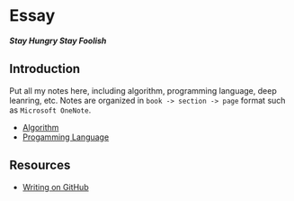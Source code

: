 # Essay

***Stay Hungry Stay Foolish***

## Introduction

Put all my notes here, including algorithm, programming language, deep leanring, etc. Notes are organized in `book -> section -> page` format such as `Microsoft OneNote`.

- [Algorithm](Algorithm)
- [Progamming Language](Programming-Language)

## Resources

- [Writing on GitHub](https://docs.github.com/en/github/writing-on-github)
